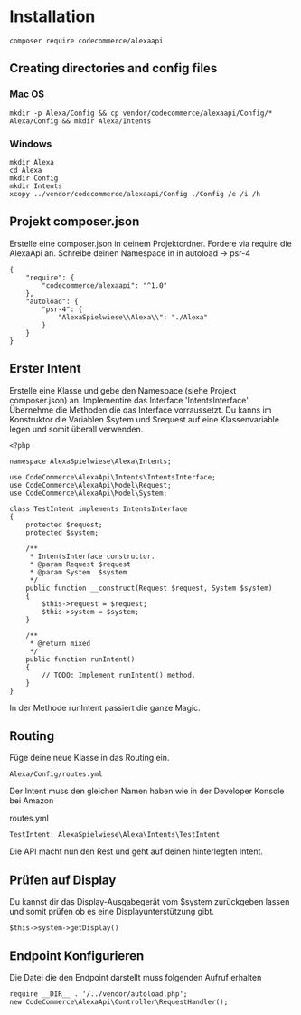 # Installation

    composer require codecommerce/alexaapi 
    
## Creating directories and config files
### Mac OS
    
    mkdir -p Alexa/Config && cp vendor/codecommerce/alexaapi/Config/* Alexa/Config && mkdir Alexa/Intents

### Windows

    mkdir Alexa
    cd Alexa
    mkdir Config
    mkdir Intents
    xcopy ../vendor/codecommerce/alexaapi/Config ./Config /e /i /h

## Projekt composer.json

Erstelle eine composer.json in deinem Projektordner.
Fordere via require die AlexaApi an.
Schreibe deinen Namespace in in autoload -> psr-4

    {
        "require": {
            "codecommerce/alexaapi": "^1.0"
        },
        "autoload": {
            "psr-4": {
                "AlexaSpielwiese\\Alexa\\": "./Alexa"
            }
        }
    }

## Erster Intent
    
Erstelle eine Klasse und gebe den Namespace (siehe Projekt composer.json) an.
Implementire das Interface 'IntentsInterface'.
Übernehme die Methoden die das Interface vorraussetzt.
Du kanns im Konstruktor die Variablen $sytem und $request auf eine Klassenvariable legen und somit überall verwenden.

    <?php
    
    namespace AlexaSpielwiese\Alexa\Intents;
    
    use CodeCommerce\AlexaApi\Intents\IntentsInterface;
    use CodeCommerce\AlexaApi\Model\Request;
    use CodeCommerce\AlexaApi\Model\System;
    
    class TestIntent implements IntentsInterface
    {
        protected $request;
        protected $system;
    
        /**
         * IntentsInterface constructor.
         * @param Request $request
         * @param System  $system
         */
        public function __construct(Request $request, System $system)
        {
            $this->request = $request;
            $this->system = $system;
        }
    
        /**
         * @return mixed
         */
        public function runIntent()
        {
            // TODO: Implement runIntent() method.
        }
    }

In der Methode runIntent passiert die ganze Magic.

## Routing

Füge deine neue Klasse in das Routing ein.
    
    Alexa/Config/routes.yml

Der Intent muss den gleichen Namen haben wie in der Developer Konsole bei Amazon

routes.yml

    TestIntent: AlexaSpielwiese\Alexa\Intents\TestIntent
    
Die API macht nun den Rest und geht auf deinen hinterlegten Intent.

## Prüfen auf Display

Du kannst dir das Display-Ausgabegerät vom $system zurückgeben lassen und somit
prüfen ob es eine Displayunterstützung gibt.

    $this->system->getDisplay()

## Endpoint Konfigurieren

Die Datei die den Endpoint darstellt muss folgenden Aufruf erhalten

    require __DIR__ . '/../vendor/autoload.php';
    new CodeCommerce\AlexaApi\Controller\RequestHandler();